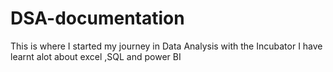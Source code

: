 #  DSA-documentation 
This is where I started my journey in Data Analysis with the Incubator
I have learnt alot about excel ,SQL and power BI

